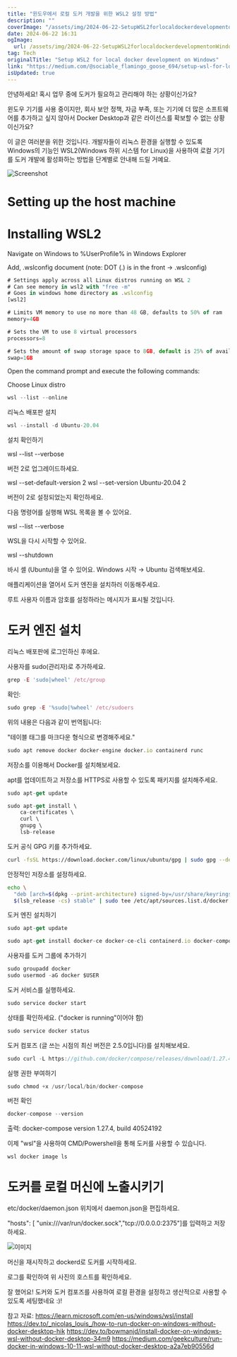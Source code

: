 ```yaml
---
title: "윈도우에서 로컬 도커 개발을 위한 WSL2 설정 방법"
description: ""
coverImage: "/assets/img/2024-06-22-SetupWSL2forlocaldockerdevelopmentonWindows_0.png"
date: 2024-06-22 16:31
ogImage:
  url: /assets/img/2024-06-22-SetupWSL2forlocaldockerdevelopmentonWindows_0.png
tag: Tech
originalTitle: "Setup WSL2 for local docker development on Windows"
link: "https://medium.com/@sociable_flamingo_goose_694/setup-wsl-for-local-docker-development-on-windows-f0767e0a72d4"
isUpdated: true
---
```


안녕하세요! 혹시 업무 중에 도커가 필요하고 관리해야 하는 상황이신가요?

윈도우 기기를 사용 중이지만, 회사 보안 정책, 자금 부족, 또는 기기에 더 많은 소프트웨어를 추가하고 싶지 않아서 Docker Desktop과 같은 라이선스를 확보할 수 없는 상황이신가요?

이 글은 여러분을 위한 것입니다. 개발자들이 리눅스 환경을 실행할 수 있도록 Windows의 기능인 WSL2(Windows 하위 시스템 for Linux)을 사용하여 로컬 기기를 도커 개발에 활성화하는 방법을 단계별로 안내해 드릴 거예요.

<!-- cozy-coder - 수평 -->

<ins class="adsbygoogle"
     style="display:block"
     data-ad-client="ca-pub-4877378276818686"
     data-ad-slot="1107185301"
     data-ad-format="auto"
     data-full-width-responsive="true"></ins>

<script>
     (adsbygoogle = window.adsbygoogle || []).push({});
</script>

![Screenshot](/assets/img/2024-06-22-SetupWSL2forlocaldockerdevelopmentonWindows_0.png)

# Setting up the host machine

# Installing WSL2

Navigate on Windows to %UserProfile% in Windows Explorer

<!-- cozy-coder - 수평 -->

<ins class="adsbygoogle"
     style="display:block"
     data-ad-client="ca-pub-4877378276818686"
     data-ad-slot="1107185301"
     data-ad-format="auto"
     data-full-width-responsive="true"></ins>

<script>
     (adsbygoogle = window.adsbygoogle || []).push({});
</script>

Add, .wslconfig document (note: DOT (.) is in the front → .wslconfig)

```js
# Settings apply across all Linux distros running on WSL 2
# Can see memory in wsl2 with "free -m"
# Goes in windows home directory as .wslconfig
[wsl2]

# Limits VM memory to use no more than 48 GB, defaults to 50% of ram
memory=4GB

# Sets the VM to use 8 virtual processors
processors=8

# Sets the amount of swap storage space to 8GB, default is 25% of available RAM
swap=1GB
```

Open the command prompt and execute the following commands:

Choose Linux distro

<!-- cozy-coder - 수평 -->

<ins class="adsbygoogle"
     style="display:block"
     data-ad-client="ca-pub-4877378276818686"
     data-ad-slot="1107185301"
     data-ad-format="auto"
     data-full-width-responsive="true"></ins>

<script>
     (adsbygoogle = window.adsbygoogle || []).push({});
</script>

```js
wsl --list --online
```

리눅스 배포판 설치

```js
wsl --install -d Ubuntu-20.04
```

설치 확인하기

<!-- cozy-coder - 수평 -->

<ins class="adsbygoogle"
     style="display:block"
     data-ad-client="ca-pub-4877378276818686"
     data-ad-slot="1107185301"
     data-ad-format="auto"
     data-full-width-responsive="true"></ins>

<script>
     (adsbygoogle = window.adsbygoogle || []).push({});
</script>

wsl --list --verbose

버전 2로 업그레이드하세요.

wsl --set-default-version 2
wsl --set-version Ubuntu-20.04 2

버전이 2로 설정되었는지 확인하세요.

<!-- cozy-coder - 수평 -->

<ins class="adsbygoogle"
     style="display:block"
     data-ad-client="ca-pub-4877378276818686"
     data-ad-slot="1107185301"
     data-ad-format="auto"
     data-full-width-responsive="true"></ins>

<script>
     (adsbygoogle = window.adsbygoogle || []).push({});
</script>

다음 명령어를 실행해 WSL 목록을 볼 수 있어요.

wsl --list --verbose

WSL을 다시 시작할 수 있어요.

wsl --shutdown

바시 셸 (Ubuntu)을 열 수 있어요. Windows 시작 → Ubuntu 검색해보세요.

<!-- cozy-coder - 수평 -->

<ins class="adsbygoogle"
     style="display:block"
     data-ad-client="ca-pub-4877378276818686"
     data-ad-slot="1107185301"
     data-ad-format="auto"
     data-full-width-responsive="true"></ins>

<script>
     (adsbygoogle = window.adsbygoogle || []).push({});
</script>

애플리케이션을 열어서 도커 엔진을 설치하러 이동해주세요.

루트 사용자 이름과 암호를 설정하라는 메시지가 표시될 것입니다.

# 도커 엔진 설치

리눅스 배포판에 로그인하신 후에요.

<!-- cozy-coder - 수평 -->

<ins class="adsbygoogle"
     style="display:block"
     data-ad-client="ca-pub-4877378276818686"
     data-ad-slot="1107185301"
     data-ad-format="auto"
     data-full-width-responsive="true"></ins>

<script>
     (adsbygoogle = window.adsbygoogle || []).push({});
</script>

사용자를 sudo(관리자)로 추가하세요.

```js
grep -E 'sudo|wheel' /etc/group
```

확인:

```js
sudo grep -E '%sudo|%wheel' /etc/sudoers
```

<!-- cozy-coder - 수평 -->

<ins class="adsbygoogle"
     style="display:block"
     data-ad-client="ca-pub-4877378276818686"
     data-ad-slot="1107185301"
     data-ad-format="auto"
     data-full-width-responsive="true"></ins>

<script>
     (adsbygoogle = window.adsbygoogle || []).push({});
</script>

위의 내용은 다음과 같이 번역됩니다:

"테이블 태그를 마크다운 형식으로 변경해주세요."

<!-- cozy-coder - 수평 -->

<ins class="adsbygoogle"
     style="display:block"
     data-ad-client="ca-pub-4877378276818686"
     data-ad-slot="1107185301"
     data-ad-format="auto"
     data-full-width-responsive="true"></ins>

<script>
     (adsbygoogle = window.adsbygoogle || []).push({});
</script>

```js
sudo apt remove docker docker-engine docker.io containerd runc
```

저장소를 이용해서 Docker를 설치해보세요.

apt를 업데이트하고 저장소를 HTTPS로 사용할 수 있도록 패키지를 설치해주세요.

```js
sudo apt-get update

sudo apt-get install \
    ca-certificates \
    curl \
    gnupg \
    lsb-release
```

<!-- cozy-coder - 수평 -->

<ins class="adsbygoogle"
     style="display:block"
     data-ad-client="ca-pub-4877378276818686"
     data-ad-slot="1107185301"
     data-ad-format="auto"
     data-full-width-responsive="true"></ins>

<script>
     (adsbygoogle = window.adsbygoogle || []).push({});
</script>

도커 공식 GPG 키를 추가하세요.

```bash
curl -fsSL https://download.docker.com/linux/ubuntu/gpg | sudo gpg --dearmor -o /usr/share/keyrings/docker-archive-keyring.gpg
```

안정적인 저장소를 설정하세요.

```bash
echo \
  "deb [arch=$(dpkg --print-architecture) signed-by=/usr/share/keyrings/docker-archive-keyring.gpg] https://download.docker.com/linux/ubuntu \
  $(lsb_release -cs) stable" | sudo tee /etc/apt/sources.list.d/docker.list > /dev/null
```

<!-- cozy-coder - 수평 -->

<ins class="adsbygoogle"
     style="display:block"
     data-ad-client="ca-pub-4877378276818686"
     data-ad-slot="1107185301"
     data-ad-format="auto"
     data-full-width-responsive="true"></ins>

<script>
     (adsbygoogle = window.adsbygoogle || []).push({});
</script>

도커 엔진 설치하기

```js
sudo apt-get update

sudo apt-get install docker-ce docker-ce-cli containerd.io docker-compose-plugin
```

사용자를 도커 그룹에 추가하기

```js
sudo groupadd docker
sudo usermod -aG docker $USER
```

<!-- cozy-coder - 수평 -->

<ins class="adsbygoogle"
     style="display:block"
     data-ad-client="ca-pub-4877378276818686"
     data-ad-slot="1107185301"
     data-ad-format="auto"
     data-full-width-responsive="true"></ins>

<script>
     (adsbygoogle = window.adsbygoogle || []).push({});
</script>

도커 서비스를 실행하세요.

```js
sudo service docker start
```

상태를 확인하세요. ("docker is running"이어야 함)

```js
sudo service docker status
```

<!-- cozy-coder - 수평 -->

<ins class="adsbygoogle"
     style="display:block"
     data-ad-client="ca-pub-4877378276818686"
     data-ad-slot="1107185301"
     data-ad-format="auto"
     data-full-width-responsive="true"></ins>

<script>
     (adsbygoogle = window.adsbygoogle || []).push({});
</script>

도커 컴포즈 (글 쓰는 시점의 최신 버전은 2.5.0입니다)를 설치해보세요.

```js
sudo curl -L https://github.com/docker/compose/releases/download/1.27.4/docker-compose-`uname -s`-`uname -m` -o /usr/local/bin/docker-compose
```

실행 권한 부여하기

```js
sudo chmod +x /usr/local/bin/docker-compose
```

<!-- cozy-coder - 수평 -->

<ins class="adsbygoogle"
     style="display:block"
     data-ad-client="ca-pub-4877378276818686"
     data-ad-slot="1107185301"
     data-ad-format="auto"
     data-full-width-responsive="true"></ins>

<script>
     (adsbygoogle = window.adsbygoogle || []).push({});
</script>

버전 확인

```js
docker-compose --version
```

출력: docker-compose version 1.27.4, build 40524192

이제 "wsl"을 사용하여 CMD/Powershell을 통해 도커를 사용할 수 있습니다.

<!-- cozy-coder - 수평 -->

<ins class="adsbygoogle"
     style="display:block"
     data-ad-client="ca-pub-4877378276818686"
     data-ad-slot="1107185301"
     data-ad-format="auto"
     data-full-width-responsive="true"></ins>

<script>
     (adsbygoogle = window.adsbygoogle || []).push({});
</script>

```js
wsl docker image ls
```

# 도커를 로컬 머신에 노출시키기

etc/docker/daemon.json 위치에서 daemon.json을 편집하세요.

<!-- cozy-coder - 수평 -->

<ins class="adsbygoogle"
     style="display:block"
     data-ad-client="ca-pub-4877378276818686"
     data-ad-slot="1107185301"
     data-ad-format="auto"
     data-full-width-responsive="true"></ins>

<script>
     (adsbygoogle = window.adsbygoogle || []).push({});
</script>

"hosts": [ "unix:///var/run/docker.sock","tcp://0.0.0.0:2375"]를 입력하고 저장하세요.

![이미지](/assets/img/2024-06-22-SetupWSL2forlocaldockerdevelopmentonWindows_1.png)

머신을 재시작하고 dockerd로 도커를 시작하세요.

로그를 확인하여 위 사진의 호스트를 확인하세요.

<!-- cozy-coder - 수평 -->

<ins class="adsbygoogle"
     style="display:block"
     data-ad-client="ca-pub-4877378276818686"
     data-ad-slot="1107185301"
     data-ad-format="auto"
     data-full-width-responsive="true"></ins>

<script>
     (adsbygoogle = window.adsbygoogle || []).push({});
</script>

잘 했어요! 도커와 도커 컴포즈를 사용하여 로컬 환경을 설정하고 생산적으로 사용할 수 있도록 세팅했네요 :)!

참고 자료:
https://learn.microsoft.com/en-us/windows/wsl/install
https://dev.to/_nicolas_louis_/how-to-run-docker-on-windows-without-docker-desktop-hik
https://dev.to/bowmanjd/install-docker-on-windows-wsl-without-docker-desktop-34m9
https://medium.com/geekculture/run-docker-in-windows-10-11-wsl-without-docker-desktop-a2a7eb90556d
